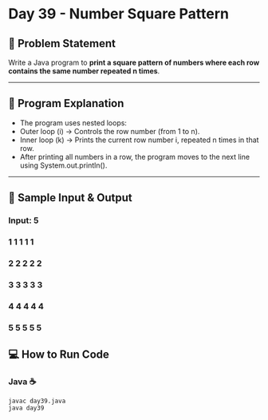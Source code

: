

# Day 39 - Number Square Pattern

## 📌 Problem Statement

Write a Java program to **print a square pattern of numbers where each row contains the same number repeated n times**.

---

## 📝 Program Explanation

- The program uses nested loops:
- Outer loop (i) → Controls the row number (from 1 to n).
- Inner loop (k) → Prints the current row number i, repeated n times in that row.
- After printing all numbers in a row, the program moves to the next line using System.out.println().

---


## 📝 Sample Input & Output  

### Input:  5

###  1 1 1 1 1  
###  2 2 2 2 2  
###  3 3 3 3 3  
###  4 4 4 4 4  
###  5 5 5 5 5  



## 💻 How to Run Code 
### Java ☕
```
javac day39.java
java day39
